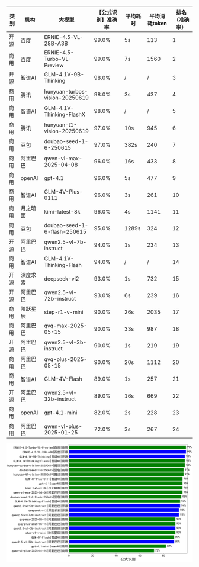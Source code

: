 
|类别|机构|大模型|【公式识别】准确率|平均耗时|平均消耗token|排名（准确率）|
|---|---|-----|-------------------|-------|-----------|------------|
|开源|百度|ERNIE-4.5-VL-28B-A3B|99.0%|5s|113|1|
|商用|百度|ERNIE-4.5-Turbo-VL-Preview|99.0%|7s|1560|2|
|开源|智谱AI|GLM-4.1V-9B-Thinking|98.0%|/|/|3|
|商用|腾讯|hunyuan-turbos-vision-20250619|98.0%|3s|437|4|
|商用|智谱AI|GLM-4.1V-Thinking-FlashX|98.0%|/|/|5|
|商用|腾讯|hunyuan-t1-vision-20250619|97.0%|10s|945|6|
|商用|豆包|doubao-seed-1-6-250615|97.0%|382s|240|7|
|商用|阿里巴巴|qwen-vl-max-2025-04-08|96.0%|16s|433|8|
|商用|openAI|gpt-4.1|96.0%|5s|477|9|
|商用|智谱AI|GLM-4V-Plus-0111|96.0%|3s|261|10|
|商用|月之暗面|kimi-latest-8k|96.0%|4s|1141|11|
|商用|豆包|doubao-seed-1-6-flash-250615|95.0%|1289s|324|12|
|开源|阿里巴巴|qwen2.5-vl-7b-instruct|94.0%|1s|234|13|
|商用|智谱AI|GLM-4.1V-Thinking-Flash|94.0%|/|/|14|
|开源|深度求索|deepseek-vl2|93.0%|1s|732|15|
|开源|阿里巴巴|qwen2.5-vl-72b-instruct|93.0%|6s|239|16|
|商用|阶跃星辰|step-r1-v-mini|90.0%|26s|2035|17|
|商用|阿里巴巴|qvq-max-2025-05-15|90.0%|33s|987|18|
|开源|阿里巴巴|qwen2.5-vl-3b-instruct|90.0%|1s|219|19|
|商用|阿里巴巴|qvq-plus-2025-05-15|90.0%|20s|1112|20|
|商用|智谱AI|GLM-4V-Flash|89.0%|1s|257|21|
|开源|阿里巴巴|qwen2.5-vl-32b-instruct|89.0%|16s|669|22|
|商用|openAI|gpt-4.1-mini|82.0%|2s|228|23|
|商用|阿里巴巴|qwen-vl-plus-2025-01-25|72.0%|3s|267|24|


![lin](../pic/公式识别.png)

